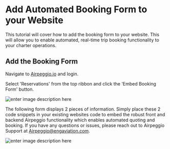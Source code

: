 # Add Automated Booking Form to your Website

This tutorial will cover how to add the booking form to your website. This will allow you to enable automated, real-time trip booking functionality to your charter operations.

## Add the Booking Form

Navigate to [Airpeggio.io](https://airpegg.io/) and login. 

Select 'Reservations' from the top ribbon and click the 'Embed Booking Form' button.

![enter image description here](https://eng-prod.nyc3.cdn.digitaloceanspaces.com/knowledge-base/booking-form/booking-form.png)

The following form displays 2 pieces of information. Simply place these 2 code snippets in your existing websites code to embed the robust front and backend Airpeggio functionality which enables automated quoting and booking. If you have any questions or issues, please reach out to Airpeggio Support at Airpeggio@engaviation.com.

![enter image description here](https://eng-prod.nyc3.cdn.digitaloceanspaces.com/knowledge-base/booking-form/booking-form-1%20%281%29.png)
<!--stackedit_data:
eyJoaXN0b3J5IjpbMTE5NzY0NjY1Niw3Mjc4MjMwMzQsMTE5Nz
Y0NjY1NiwxMTk3NjQ2NjU2XX0=
-->